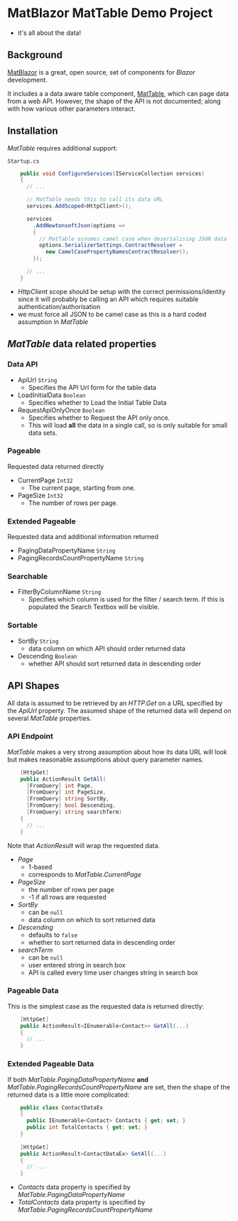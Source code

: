 # MatBlazor MatTable Demo Project
- it's all about the data!

## Background
[MatBlazor](https://www.matblazor.com/) is a great, open source, set of components for _Blazor_ development.

It includes a a data aware table component, [MatTable](https://www.matblazor.com/Table), 
which can page data from a web API.  However, the shape of the API is not documented; along with
how various other parameters interact.

## Installation
_MatTable_ requires additional support:<p/>

`Startup.cs`
```c#
    public void ConfigureServices(IServiceCollection services)
    {
      // ...

      // MatTable needs this to call its data URL
      services.AddScoped<HttpClient>();

      services
        .AddNewtonsoftJson(options =>
        {
          // MatTable assumes camel case when deserialising JSON data
          options.SerializerSettings.ContractResolver = 
            new CamelCasePropertyNamesContractResolver();
        });

      // ...
    }
```

* _HttpClient_ scope should be setup with the correct permissions/identity since it will
  probably be calling an API which requires suitable authentication/authorisation
* we must force all JSON to be camel case as this is a hard coded assumption in _MatTable_

## _MatTable_ data related properties

### Data API
* ApiUrl `String`
    * Specifies the API Url form for the table data
* LoadInitialData `Boolean`
   * Specifies whether to Load the Initial Table Data
* RequestApiOnlyOnce `Boolean`
   * Specifies whether to Request the API only once.
   * This will load **all** the data in a single call, so is only suitable for
     small data sets.

### Pageable
Requested data returned directly
* CurrentPage `Int32`
    * The current page, starting from one.
* PageSize `Int32`
    * The number of rows per page.
    
### Extended Pageable
Requested data and additional information returned 
* PagingDataPropertyName `String`
* PagingRecordsCountPropertyName `String`

### Searchable
* FilterByColumnName `String`
    * Specifies which column is used for the filter / search term.
      If this is populated the Search Textbox will be visible.

### Sortable
* SortBy `String`
  * data column on which API should order returned data
* Descending `Boolean`
  * whether API should sort returned data in descending order

## API Shapes
All data is assumed to be retrieved by an _HTTP.Get_ on a URL specified by the _ApiUrl_ property.
The assumed shape of the returned data will depend on several _MatTable_ properties.

### API Endpoint
_MatTable_ makes a very strong assumption about how its data URL will look but
makes reasonable assumptions about query parameter names.

```c#
    [HttpGet]
    public ActionResult GetAll(
      [FromQuery] int Page,
      [FromQuery] int PageSize,
      [FromQuery] string SortBy,
      [FromQuery] bool Descending,
      [FromQuery] string searchTerm)
    {
      // ...
    }
```

Note that _ActionResult_ will wrap the requested data.

* _Page_
  * 1-based 
  * corresponds to _MatTable.CurrentPage_
* _PageSize_
  * the number of rows per page
  * -1 if all rows are requested
* _SortBy_
  * can be `null`
  * data column on which to sort returned data
* _Descending_
  * defaults to `false`
  * whether to sort returned data in descending order
* _searchTerm_
  * can be `null`
  * user entered string in search box
  * API is called every time user changes string in search box

### Pageable Data
This is the simplest case as the requested data is returned directly:

```c#  
    [HttpGet]
    public ActionResult<IEnumerable<Contact>> GetAll(...)
    {
      // ...
    }
```

### Extended Pageable Data
If both _MatTable.PagingDataPropertyName_ **and** _MatTable.PagingRecordsCountPropertyName_ 
are set, then the shape of the returned data is a little more complicated:

```c#
    public class ContactDataEx
    {
      public IEnumerable<Contact> Contacts { get; set; }
      public int TotalContacts { get; set; }
    }
    
    [HttpGet]
    public ActionResult<ContactDataEx> GetAll(...)
    {
      // ...
    }
```

* _Contacts_ data property is specified by _MatTable.PagingDataPropertyName_
* _TotalContacts_ data property is specified by _MatTable.PagingRecordsCountPropertyName_

